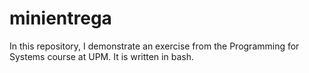 # minientrega
In this repository, I demonstrate an exercise from the Programming for Systems course at UPM. It is written in bash.
